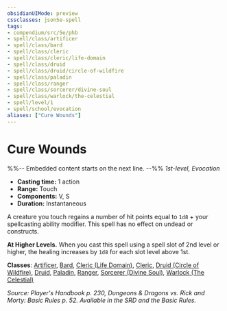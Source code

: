 ```yaml
---
obsidianUIMode: preview
cssclasses: json5e-spell
tags:
- compendium/src/5e/phb
- spell/class/artificer
- spell/class/bard
- spell/class/cleric
- spell/class/cleric/life-domain
- spell/class/druid
- spell/class/druid/circle-of-wildfire
- spell/class/paladin
- spell/class/ranger
- spell/class/sorcerer/divine-soul
- spell/class/warlock/the-celestial
- spell/level/1
- spell/school/evocation
aliases: ["Cure Wounds"]
---
```

# Cure Wounds
%%-- Embedded content starts on the next line. --%%
*1st-level, Evocation*  

- **Casting time:** 1 action
- **Range:** Touch
- **Components:** V, S
- **Duration:** Instantaneous

A creature you touch regains a number of hit points equal to `1d8` + your spellcasting ability modifier. This spell has no effect on undead or constructs.

**At Higher Levels.** When you cast this spell using a spell slot of 2nd level or higher, the healing increases by `1d8` for each slot level above 1st.

**Classes**: [Artificer](/Systems/5e/classes/artificer-tce.md), [Bard](/Systems/5e/classes/bard.md), [Cleric (Life Domain)](/Systems/5e/classes/cleric-life-domain.md), [Cleric](/Systems/5e/classes/cleric.md), [Druid (Circle of Wildfire)](/Systems/5e/classes/druid-circle-of-wildfire-tce.md), [Druid](/Systems/5e/classes/druid.md), [Paladin](/Systems/5e/classes/paladin.md), [Ranger](/Systems/5e/classes/ranger.md), [Sorcerer (Divine Soul)](/Systems/5e/classes/sorcerer-divine-soul-xge.md), [Warlock (The Celestial)](/Systems/5e/classes/warlock-the-celestial-xge.md)

*Source: Player's Handbook p. 230, Dungeons & Dragons vs. Rick and Morty: Basic Rules p. 52. Available in the SRD and the Basic Rules.*